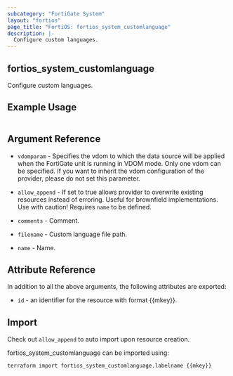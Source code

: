```yaml
---
subcategory: "FortiGate System"
layout: "fortios"
page_title: "FortiOS: fortios_system_customlanguage"
description: |-
  Configure custom languages.
---
```


## fortios_system_customlanguage
Configure custom languages.

## Example Usage

```hcl

```

## Argument Reference
* `vdomparam` - Specifies the vdom to which the data source will be applied when the FortiGate unit is running in VDOM mode. Only one vdom can be specified. If you want to inherit the vdom configuration of the provider, please do not set this parameter.
* `allow_append` - If set to true allows provider to overwrite existing resources instead of erroring. Useful for brownfield implementations. Use with caution! Requires `name` to be defined.

* `comments` - Comment.
* `filename` - Custom language file path.
* `name` - Name.

## Attribute Reference

In addition to all the above arguments, the following attributes are exported:
* `id` - an identifier for the resource with format {{mkey}}.

## Import

Check out `allow_append` to auto import upon resource creation.

fortios_system_customlanguage can be imported using:
```sh
terraform import fortios_system_customlanguage.labelname {{mkey}}
```
